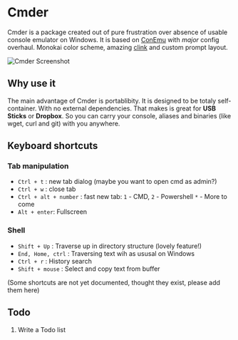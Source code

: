 # Cmder

Cmder is a package created out of pure frustration over absence of usable console emulator on Windows. It is based on [ConEmu](https://code.google.com/p/conemu-maximus5/) with *major* config overhaul. Monokai color scheme, amazing [clink](https://code.google.com/p/clink/) and custom prompt layout.

![Cmder Screenshot](http://i.imgur.com/g1nNf0I.png)

## Why use it

The main advantage of Cmder is portablibity. It is designed to be totaly self-container. With no external dependencies. That makes is great for **USB Sticks** or **Dropbox**. So you can carry your console, aliases and binaries (like wget, curl and git) with you anywhere.

## Keyboard shortcuts

### Tab manipulation

* `Ctrl + t` : new tab dialog (maybe you want to open cmd as admin?)
* `Ctrl + w` : close tab
* `Ctrl + alt + number` : fast new tab: `1` - CMD, `2` - Powershell `*` - More to come
* `Alt + enter`: Fullscreen

### Shell

* `Shift + Up` : Traverse up in directory structure (lovely feature!)
* `End, Home, ctrl` : Traversing text wih as ususal on Windows
* `Ctrl + r` : History search
* `Shift + mouse` : Select and copy text from buffer

(Some shortcuts are not yet documented, thought they exist, please add them here)


## Todo

1. Write a Todo list
